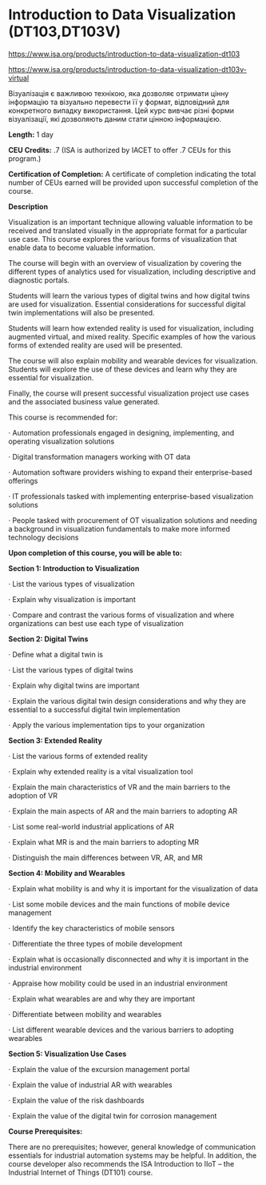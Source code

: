# Introduction to Data Visualization (DT103,DT103V)

https://www.isa.org/products/introduction-to-data-visualization-dt103

https://www.isa.org/products/introduction-to-data-visualization-dt103v-virtual

Візуалізація є важливою технікою, яка дозволяє отримати цінну інформацію та візуально перевести її у формат, відповідний для конкретного випадку використання. Цей курс вивчає різні форми візуалізації, які дозволяють даним стати цінною інформацією.

**Length:** 1 day

**CEU Credits:** .7 (ISA is authorized by IACET to offer .7 CEUs for this program.)

**Certification of Completion:** A certificate of completion indicating the total number of CEUs earned  will be provided upon successful completion of the course.

**Description**

Visualization is an important technique allowing valuable information to be received  and translated visually in the appropriate format for a particular use  case. This course explores the various forms of visualization that  enable data to become valuable information. 

The course will begin with an overview of visualization by covering the  different types of analytics used for visualization, including  descriptive and diagnostic portals.  

Students will learn the various types of digital twins and how digital twins are used for visualization. Essential considerations for successful digital twin implementations will also be presented. 

Students will learn how extended reality is used for visualization, including  augmented virtual, and mixed reality. Specific examples of how the  various forms of extended reality are used will be presented.  

The course will also explain mobility and wearable devices for  visualization. Students will explore the use of these devices and learn  why they are essential for visualization. 

Finally, the course will present successful visualization project use cases and the associated business value generated. 

This course is recommended for:

·    Automation professionals engaged in designing, implementing, and operating visualization solutions 

·    Digital transformation managers working with OT data 

·    Automation software providers wishing to expand their enterprise-based offerings 

·    IT professionals tasked with implementing enterprise-based visualization solutions 

·    People tasked with procurement of OT visualization solutions and needing a  background in visualization fundamentals to make more informed  technology decisions



**Upon completion of this course, you will be able to:**

**Section 1: Introduction to Visualization**

·    List the various types of visualization

·    Explain why visualization is important

·    Compare and contrast the various forms of visualization and where organizations can best use each type of visualization

 

**Section 2: Digital Twins**

·    Define what a digital twin is

·    List the various types of digital twins

·    Explain why digital twins are important

·    Explain the various digital twin design considerations and why they are essential to a successful digital twin implementation

·    Apply the various implementation tips to your organization

 

**Section 3: Extended Reality**

·    List the various forms of extended reality

·    Explain why extended reality is a vital visualization tool

·    Explain the main characteristics of VR and the main barriers to the adoption of VR

·    Explain the main aspects of AR and the main barriers to adopting AR

·    List some real-world industrial applications of AR

·    Explain what MR is and the main barriers to adopting MR

·    Distinguish the main differences between VR, AR, and MR

 

**Section 4: Mobility and Wearables**

·    Explain what mobility is and why it is important for the visualization of data

·    List some mobile devices and the main functions of mobile device management

·    Identify the key characteristics of mobile sensors

·    Differentiate the three types of mobile development 

·    Explain what is occasionally disconnected and why it is important in the industrial environment

·    Appraise how mobility could be used in an industrial environment

·    Explain what wearables are and why they are important

·    Differentiate between mobility and wearables

·    List different wearable devices and the various barriers to adopting wearables

 

**Section 5: Visualization Use Cases**

·    Explain the value of the excursion management portal 

·    Explain the value of industrial AR with wearables 

·    Explain the value of the risk dashboards 

·    Explain the value of the digital twin for corrosion management

 

**Course Prerequisites:**

There are no prerequisites; however, general knowledge of communication  essentials for industrial automation systems may be helpful. In  addition, the course developer also recommends the ISA Introduction to  IIoT – the Industrial Internet of Things (DT101) course.